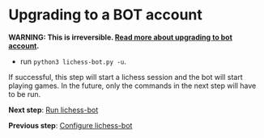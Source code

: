 # Upgrading to a BOT account
**WARNING: This is irreversible. [Read more about upgrading to bot account](https://lichess.org/api#operation/botAccountUpgrade).**
- run `python3 lichess-bot.py -u`.

If successful, this step will start a lichess session and the bot will start playing games. In the future, only the commands in the next step will have to be run.

**Next step**: [Run lichess-bot](https://github.com/lichess-bot-devs/lichess-bot/wiki/How-to-Run-lichess%E2%80%90bot)

**Previous step**: [Configure lichess-bot](https://github.com/lichess-bot-devs/lichess-bot/wiki/Configure-lichess-bot)
